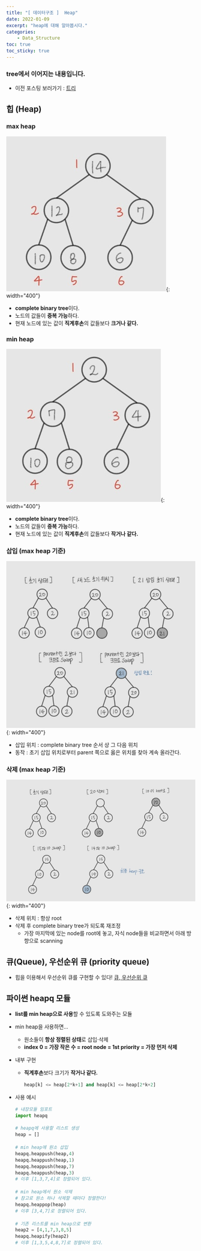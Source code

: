 ```yaml
---
title: "[ 데이터구조 ]  Heap"
date: 2022-01-09
excerpt: "heap에 대해 알아봅시다."
categories: 
    - Data_Structure
toc: true
toc_sticky: true
---
```


### tree에서 이어지는 내용입니다.
- 이전 포스팅 보러가기 : [트리](/Data_Structure/tree/) 


## 힙 (Heap)

### max heap
![7.jpg](/assets/images/posts/data_structure/heap/7.jpg){: width="400"}

- **complete binary tree**이다.
- 노드의 값들이 **중복 가능**하다.
- 현재 노드에 있는 값이 **직계후손**의 값들보다 **크거나 같다.**

### min heap
![8.jpg](/assets/images/posts/data_structure/heap/8.jpg){: width="400"}

- **complete binary tree**이다.
- 노드의 값들이 **중복 가능**하다.
- 현재 노드에 있는 값이 **직계후손**의 값들보다 **작거나 같다.**

### 삽입 (max heap 기준)
![9.jpg](/assets/images/posts/data_structure/heap/9.jpg){: width="400"}

- 삽입 위치 : complete binary tree 순서 상 그 다음 위치
- 동작 : 초기 삽입 위치로부터 parent 쪽으로 옳은 위치를 찾아 계속 올라간다.

### 삭제 (max heap 기준)
![10.jpg](/assets/images/posts/data_structure/heap/10.jpg){: width="400"}

- 삭제 위치 : 항상 root
- 삭제 후 complete binary tree가 되도록 재조정
    - 가장 마지막에 있는 node를 root에 놓고, 자식 node들을 비교하면서 아래 방향으로 scanning



## 큐(Queue), 우선순위 큐 (priority queue)

- 힙을 이용해서 우선순위 큐를 구현할 수 있다!
[큐, 우선순위 큐](/Data_Structure/stackQueue/) 


## 파이썬 heapq 모듈

- **list를 min heap으로 사용**할 수 있도록 도와주는 모듈
- min heap을 사용하면...
    - 원소들이 **항상 정렬된 상태**로 삽입·삭제
    - **index 0 = 가장 작은 수 = root node = 1st priority = 가장 먼저 삭제**
- 내부 구현
    - **직계후손**보다 크기가 **작거나 같다.**

        ```python
        heap[k] <= heap[2*k+1] and heap[k] <= heap[2*k+2]
        ```
        
- 사용 예시
    
    ```python
    # 내장모듈 임포트
    import heapq
    
    # heapq에 사용할 리스트 생성
    heap = []
    
    # min heap에 원소 삽입
    heapq.heappush(heap,4)
    heapq.heappush(heap,1)
    heapq.heappush(heap,7)
    heapq.heappush(heap,3)
    # 이후 [1,3,7,4]로 정렬되어 있다.
    
    # min heap에서 원소 삭제
    # 참고로 원소 하나 삭제할 때마다 정렬한다!
    heapq.heappop(heap)
    # 이후 [3,4,7]로 정렬되어 있다.
    
    # 기존 리스트를 min heap으로 변환
    heap2 = [4,1,7,3,8,5]
    heapq.heapify(heap2)
    # 이후 [1,3,5,4,8,7]로 정렬되어 있다.
    ```